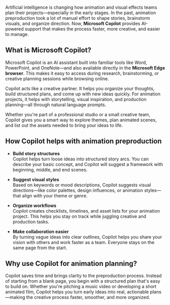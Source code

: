 Artificial intelligence is changing how animation and visual effects teams plan their projects—especially in the early stages. In the past, animation preproduction took a lot of manual effort to shape stories, brainstorm visuals, and organize direction. Now, **Microsoft Copilot** provides AI-powered support that makes the process faster, more creative, and easier to manage.

## What is Microsoft Copilot?

Microsoft Copilot is an AI assistant built into familiar tools like Word, PowerPoint, and OneNote—and also available directly in the **Microsoft Edge browser**. This makes it easy to access during research, brainstorming, or creative planning sessions while browsing online.

Copilot acts like a creative partner. It helps you organize your thoughts, build structured plans, and come up with new ideas quickly. For animation projects, it helps with storytelling, visual inspiration, and production planning—all through natural language prompts.

Whether you're part of a professional studio or a small creative team, Copilot gives you a smart way to explore themes, plan animated scenes, and list out the assets needed to bring your ideas to life.

## How Copilot helps with animation preproduction

- **Build story structures**  
  Copilot helps turn loose ideas into structured story arcs. You can describe your basic concept, and Copilot will suggest a framework with beginning, middle, and end scenes.

- **Suggest visual styles**  
  Based on keywords or mood descriptions, Copilot suggests visual directions—like color palettes, design influences, or animation styles—that align with your theme or genre.

- **Organize workflows**  
  Copilot creates checklists, timelines, and asset lists for your animation project. This helps you stay on track while juggling creative and production tasks.

- **Make collaboration easier**  
  By turning vague ideas into clear outlines, Copilot helps you share your vision with others and work faster as a team. Everyone stays on the same page from the start.

## Why use Copilot for animation planning?

Copilot saves time and brings clarity to the preproduction process. Instead of starting from a blank page, you begin with a structured plan that's easy to build on. Whether you're pitching a music video or developing a short animated film, Copilot helps you turn early ideas into real, actionable plans—making the creative process faster, smoother, and more organized.
